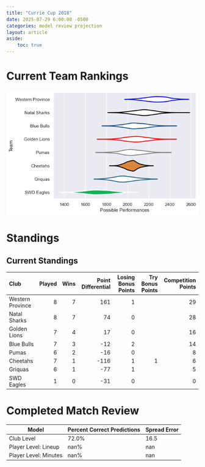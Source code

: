 ```yaml
---  
title: "Currie Cup 2018"  
date: 2025-07-29 6:00:00 -0500  
categories: model review projection  
layout: article  
aside:  
    toc: true  
---
```

# Current Team Rankings


![Club Rankings](plots/rankings_Currie_Cup_2018.png)
# Standings

## Current Standings


| Club             |   Played |   Wins |   Point Differential |   Losing Bonus Points |   Try Bonus Points |   Competition Points |
|:-----------------|---------:|-------:|---------------------:|----------------------:|-------------------:|---------------------:|
| Western Province |        8 |      7 |                  161 |                     1 |                    |                   29 |
| Natal Sharks     |        8 |      7 |                   74 |                     0 |                    |                   28 |
| Golden Lions     |        7 |      4 |                   17 |                     0 |                    |                   16 |
| Blue Bulls       |        7 |      3 |                  -12 |                     2 |                    |                   14 |
| Pumas            |        6 |      2 |                  -16 |                     0 |                    |                    8 |
| Cheetahs         |        7 |      1 |                 -116 |                     1 |                  1 |                    6 |
| Griquas          |        6 |      1 |                  -77 |                     1 |                    |                    5 |
| SWD Eagles       |        1 |      0 |                  -31 |                     0 |                    |                    0 |



# Completed Match Review


| Model | Percent Correct Predictions | Spread Error |
| ------ | ------ | ------ |
| Club Level | 72.0% | 16.5 |
| Player Level: Lineup | nan% | nan |
| Player Level: Minutes | nan% | nan |

